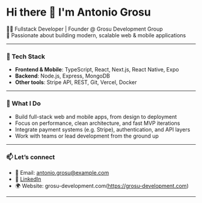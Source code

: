 # Hi there 👋 I'm Antonio Grosu

👨‍💻 Fullstack Developer | Founder @ Grosu Development Group  
🚀 Passionate about building modern, scalable web & mobile applications

---

### 🧰 Tech Stack

- **Frontend & Mobile**: TypeScript, React, Next.js, React Native, Expo  
- **Backend**: Node.js, Express, MongoDB  
- **Other tools**: Stripe API, REST, Git, Vercel, Docker

---

### 💼 What I Do

- Build full-stack web and mobile apps, from design to deployment  
- Focus on performance, clean architecture, and fast MVP iterations  
- Integrate payment systems (e.g. Stripe), authentication, and API layers  
- Work with teams or lead development from the ground up

---

### 📫 Let’s connect

- 📧 Email: antonio.grosu@example.com  
- 💼 [LinkedIn](https://www.linkedin.com/in/antonio-grosu-a401ab310/)  
- 🌍 Website: grosu-development.com(https://grosu-development.com)

---


